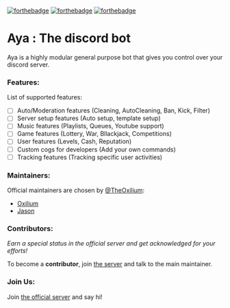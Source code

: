 [![forthebadge](http://forthebadge.com/images/badges/powered-by-electricity.svg)](http://forthebadge.com)
[![forthebadge](http://forthebadge.com/images/badges/made-with-python.svg)](http://forthebadge.com)
[![forthebadge](http://forthebadge.com/images/badges/built-with-science.svg)](http://forthebadge.com)

# Aya : The discord bot
Aya is a highly modular general purpose bot that gives you control over your discord server.

### Features: 
List of supported features:
- [ ] Auto/Moderation features (Cleaning, AutoCleaning, Ban, Kick, Filter)
- [ ] Server setup features (Auto setup, template setup)
- [ ] Music features (Playlists, Queues, Youtube support)
- [ ] Game features (Lottery, War, Bllackjack, Competitions)
- [ ] User features (Levels, Cash, Reputation)
- [ ] Custom cogs for developers (Add your own commands)
- [ ] Tracking features (Tracking specific user activities)

### Maintainers:
Official maintainers are chosen by [@TheOxilium](https://twitter.com/TheOxilium):
- [Oxilium](https://github.com/TheOxilium)
- [Jason](https://github.com/charadox) 

### Contributors:
*Earn a special status in the official server and get acknowledged for your efforts!*

To become a **contributor**, join [the server](https://discord.gg/uQ4w2a5) and talk to the main maintainer.

### Join Us:
Join [the official server](https://discord.gg/uQ4w2a5) and say hi!